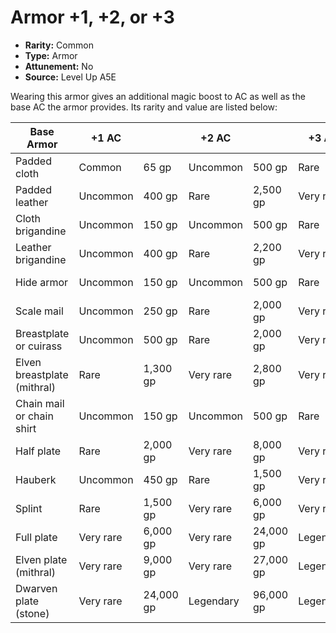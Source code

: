
# Armor +1, +2, or +3

* **Rarity:** Common
* **Type:** Armor
* **Attunement:** No
* **Source:** Level Up A5E


Wearing this armor gives an additional magic boost to AC as well as the base AC the armor provides. Its rarity and value are listed below:

| **Base Armor**              | **+1 AC** |           | **+2 AC** |           | **+3 AC** |            |
| --------------------------- | --------- | --------- | --------- | --------- | --------- | ---------- |
| Padded cloth                | Common    | 65 gp     | Uncommon  | 500 gp    | Rare      | 2,500 gp   |
| Padded leather              | Uncommon  | 400 gp    | Rare      | 2,500 gp  | Very rare | 10,000 gp  |
| Cloth brigandine            | Uncommon  | 150 gp    | Uncommon  | 500 gp    | Rare      | 2,200 gp   |
| Leather brigandine          | Uncommon  | 400 gp    | Rare      | 2,200 gp  | Very rare | 8,000 gp   |
| Hide armor                  | Uncommon  | 150 gp    | Uncommon  | 500 gp    | Rare      | 2,000 gp   |
| Scale mail                  | Uncommon  | 250 gp    | Rare      | 2,000 gp  | Very rare | 8,000 gp   |
| Breastplate or cuirass      | Uncommon  | 500 gp    | Rare      | 2,000 gp  | Very rare | 8,000 gp   |
| Elven breastplate (mithral) | Rare      | 1,300 gp  | Very rare | 2,800 gp  | Very rare | 8,800 gp   |
| Chain mail or chain shirt   | Uncommon  | 150 gp    | Uncommon  | 500 gp    | Rare      | 2,000 gp   |
| Half plate                  | Rare      | 2,000 gp  | Very rare | 8,000 gp  | Very rare | 32,000 gp  |
| Hauberk                     | Uncommon  | 450 gp    | Rare      | 1,500 gp  | Very rare | 6,000 gp   |
| Splint                      | Rare      | 1,500 gp  | Very rare | 6,000 gp  | Very rare | 24,000 gp  |
| Full plate                  | Very rare | 6,000 gp  | Very rare | 24,000 gp | Legendary | 96,000 gp  |
| Elven plate (mithral)       | Very rare | 9,000 gp  | Very rare | 27,000 gp | Legendary | 99,000 gp  |
| Dwarven plate (stone)       | Very rare | 24,000 gp | Legendary | 96,000 gp | Legendary | 150,000 gp |
